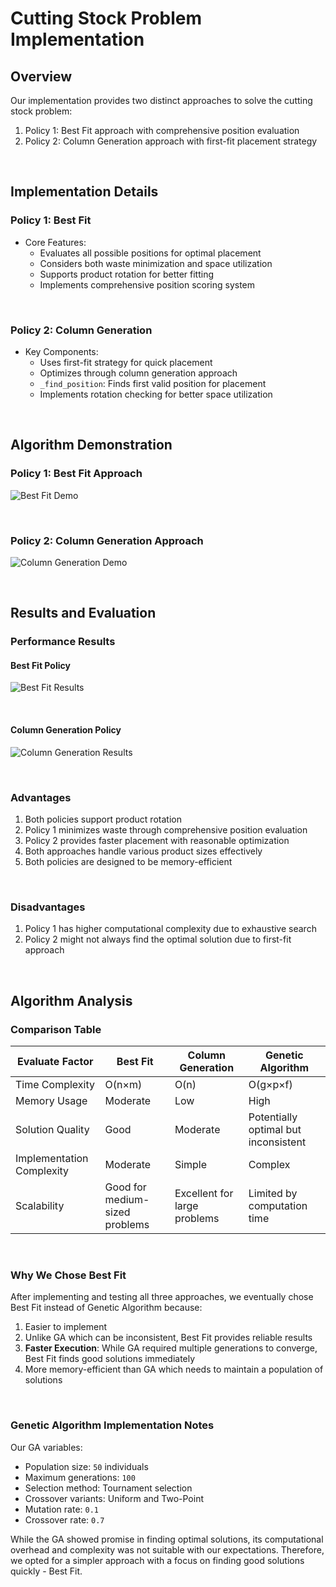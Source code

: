 # Cutting Stock Problem Implementation

## Overview
Our implementation provides two distinct approaches to solve the cutting stock problem:
1. Policy 1: Best Fit approach with comprehensive position evaluation
2. Policy 2: Column Generation approach with first-fit placement strategy

 

## Implementation Details

### Policy 1: Best Fit
- Core Features:
  - Evaluates all possible positions for optimal placement
  - Considers both waste minimization and space utilization
  - Supports product rotation for better fitting
  - Implements comprehensive position scoring system

 

### Policy 2: Column Generation
- Key Components:
  - Uses first-fit strategy for quick placement
  - Optimizes through column generation approach
  - `_find_position`: Finds first valid position for placement
  - Implements rotation checking for better space utilization

 

## Algorithm Demonstration

### Policy 1: Best Fit Approach
![Best Fit Demo](https://i.imgur.com/YOUR_BESTFIT_GIF_ID.gif)

 

### Policy 2: Column Generation Approach
![Column Generation Demo](https://i.imgur.com/YOUR_COLGEN_GIF_ID.gif)

 

## Results and Evaluation

### Performance Results
#### Best Fit Policy
![Best Fit Results](https://i.imgur.com/YOUR_BESTFIT_RESULT_ID.png)

 

#### Column Generation Policy
![Column Generation Results](https://i.imgur.com/YOUR_COLGEN_RESULT_ID.png)

 

### Advantages
1. Both policies support product rotation
2. Policy 1 minimizes waste through comprehensive position evaluation
3. Policy 2 provides faster placement with reasonable optimization
4. Both approaches handle various product sizes effectively
5. Both policies are designed to be memory-efficient

 

### Disadvantages
1. Policy 1 has higher computational complexity due to exhaustive search
2. Policy 2 might not always find the optimal solution due to first-fit approach

 

## Algorithm Analysis

### Comparison Table
| Evaluate Factor          | Best Fit          | Column Generation | Genetic Algorithm |
|-------------------------|-------------------|-------------------|-------------------|
| Time Complexity         | O(n×m)            | O(n)              | O(g×p×f)          |
| Memory Usage            | Moderate          | Low               | High              |
| Solution Quality        | Good              | Moderate          | Potentially optimal but inconsistent |
| Implementation Complexity| Moderate          | Simple            | Complex           |
| Scalability             | Good for medium-sized problems | Excellent for large problems | Limited by computation time |

 

### Why We Chose Best Fit
After implementing and testing all three approaches, we eventually chose Best Fit instead of Genetic Algorithm because:
1. Easier to implement
2. Unlike GA which can be inconsistent, Best Fit provides reliable results
3. **Faster Execution**: While GA required multiple generations to converge, Best Fit finds good solutions immediately
4. More memory-efficient than GA which needs to maintain a population of solutions

 

### Genetic Algorithm Implementation Notes
Our GA variables:
- Population size: `50` individuals
- Maximum generations: `100`
- Selection method: Tournament selection
- Crossover variants: Uniform and Two-Point
- Mutation rate: `0.1`
- Crossover rate: `0.7`

While the GA showed promise in finding optimal solutions, its computational overhead and complexity was not suitable with our expectations. Therefore, we opted for a simpler approach with a focus on finding good solutions quickly - Best Fit.
